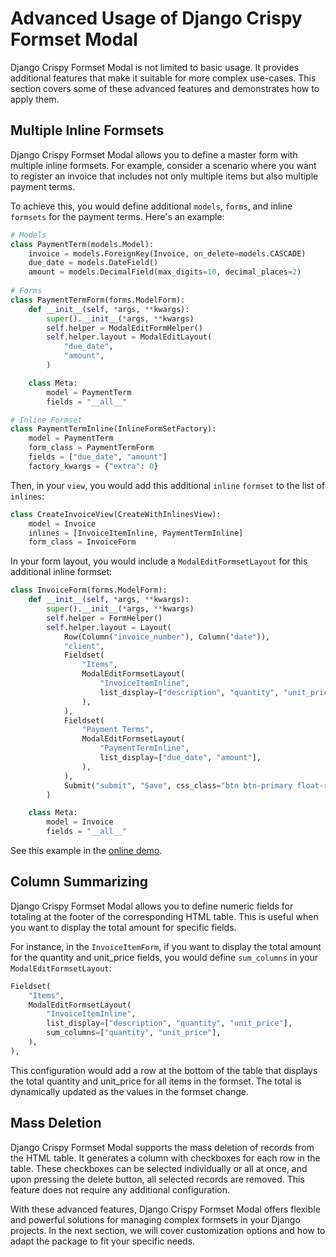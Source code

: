 # Advanced Usage of Django Crispy Formset Modal

Django Crispy Formset Modal is not limited to basic usage. It provides additional features that make it suitable for more complex use-cases. This section covers some of these advanced features and demonstrates how to apply them.

## Multiple Inline Formsets

Django Crispy Formset Modal allows you to define a master form with multiple inline formsets. For example, consider a scenario where you want to register an invoice that includes not only multiple items but also multiple payment terms.

To achieve this, you would define additional `models`, `forms`, and inline `formsets` for the payment terms. Here's an example:


```python
# Models
class PaymentTerm(models.Model):
    invoice = models.ForeignKey(Invoice, on_delete=models.CASCADE)
    due_date = models.DateField()
    amount = models.DecimalField(max_digits=10, decimal_places=2)
    
# Forms
class PaymentTermForm(forms.ModelForm):
    def __init__(self, *args, **kwargs):
        super().__init__(*args, **kwargs)
        self.helper = ModalEditFormHelper()
        self.helper.layout = ModalEditLayout(
            "due_date",
            "amount",
        )

    class Meta:
        model = PaymentTerm
        fields = "__all__"

# Inline Formset
class PaymentTermInline(InlineFormSetFactory):
    model = PaymentTerm
    form_class = PaymentTermForm
    fields = ["due_date", "amount"]
    factory_kwargs = {"extra": 0}
```

Then, in your `view`, you would add this additional `inline` `formset` to the list of `inlines`:


```python
class CreateInvoiceView(CreateWithInlinesView):
    model = Invoice
    inlines = [InvoiceItemInline, PaymentTermInline]
    form_class = InvoiceForm
```

In your form layout, you would include a `ModalEditFormsetLayout` for this additional inline formset:

```python
class InvoiceForm(forms.ModelForm):
    def __init__(self, *args, **kwargs):
        super().__init__(*args, **kwargs)
        self.helper = FormHelper()
        self.helper.layout = Layout(
            Row(Column("invoice_number"), Column("date")),
            "client",
            Fieldset(
                "Items",
                ModalEditFormsetLayout(
                    "InvoiceItemInline",
                    list_display=["description", "quantity", "unit_price"],
                ),
            ),
            Fieldset(
                "Payment Terms",
                ModalEditFormsetLayout(
                    "PaymentTermInline",
                    list_display=["due_date", "amount"],
                ),
            ),
            Submit("submit", "Save", css_class="btn btn-primary float-right"),
        )

    class Meta:
        model = Invoice
        fields = "__all__"
```

See this example in the [online demo](https://django-crispy-formset-modal.fly.dev/bootstrap4/invoice-with-payment-terms-example/).

## Column Summarizing

Django Crispy Formset Modal allows you to define numeric fields for totaling at the footer of the corresponding HTML table. This is useful when you want to display the total amount for specific fields.

For instance, in the `InvoiceItemForm`, if you want to display the total amount for the quantity and unit_price fields, you would define `sum_columns` in your `ModalEditFormsetLayout`:

```python
Fieldset(
    "Items",
    ModalEditFormsetLayout(
        "InvoiceItemInline",
        list_display=["description", "quantity", "unit_price"],
        sum_columns=["quantity", "unit_price"],
    ),
),
```

This configuration would add a row at the bottom of the table that displays the total quantity and unit_price for all items in the formset. The total is dynamically updated as the values in the formset change.


## Mass Deletion

Django Crispy Formset Modal supports the mass deletion of records from the HTML table. It generates a column with checkboxes for each row in the table. These checkboxes can be selected individually or all at once, and upon pressing the delete button, all selected records are removed. This feature does not require any additional configuration.


With these advanced features, Django Crispy Formset Modal offers flexible and powerful solutions for managing complex formsets in your Django projects. In the next section, we will cover customization options and how to adapt the package to fit your specific needs.
